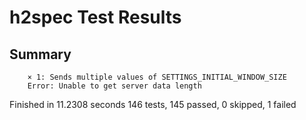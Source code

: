 # h2spec Test Results

## Summary

        × 1: Sends multiple values of SETTINGS_INITIAL_WINDOW_SIZE
        Error: Unable to get server data length

Finished in 11.2308 seconds
146 tests, 145 passed, 0 skipped, 1 failed
